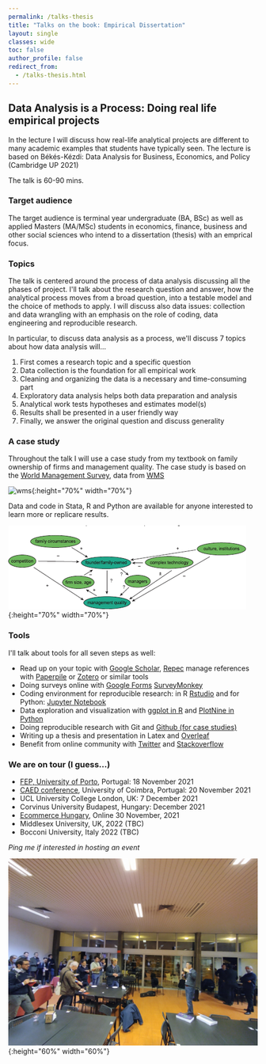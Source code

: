 ```yaml
---
permalink: /talks-thesis
title: "Talks on the book: Empirical Dissertation"
layout: single
classes: wide
toc: false
author_profile: false
redirect_from:
  - /talks-thesis.html
---
```



## Data Analysis is a Process: Doing real life empirical projects 

In the lecture I will discuss how real-life analytical projects are different to many academic examples that students have typically seen. 
The lecture is based on Békés-Kézdi: Data Analysis for Business, Economics, and Policy (Cambridge UP 2021) 

The talk is 60-90 mins. 

### Target audience
The target audience is terminal year undergraduate  (BA, BSc) as well as applied Masters (MA/MSc) students in economics, finance, business and other social sciences who intend to a dissertation (thesis) with an emprical focus. 


### Topics
The talk is centered around the process of data analysis discussing all the phases of project. I'll talk about the research question and answer, how the analytical process moves from a broad question, into a testable model and the choice of methods to apply. I will discuss also data issues: collection and data wrangling with an emphasis on the role of coding, data engineering and reproducible research. 

In particular, to discuss data analysis as a process, we'll discuss 7 topics about how data analysis will...

1. First comes a research topic and a specific question
2. Data collection is the foundation for all empirical work
3. Cleaning and organizing the data is a necessary and time-consuming part
4. Exploratory data analysis helps both data preparation and analysis
5. Analytical work tests hypotheses and estimates model(s)
6. Results shall be presented in a user friendly way
7. Finally, we answer the original question and discuss generality



### A case study
Throughout the talk I will use a case study from my textbook on family ownership of firms and management quality. The case study is based on the [World Management Survey](https://gabors-data-analysis.com/casestudies/#ch21a-founderfamily-ownership-and-quality-of-management), data from [WMS](https://gabors-data-analysis.com/datasets/wms-management-survey/)

![wms](images/wms.png){:height="70%" width="70%"}

Data and code in Stata, R and Python are available for anyone interested to learn more or replicare results. 

![wms-dag](images/Ch21_figures/ch21-figure-1-foundfam-causalmap-color.png){:height="70%" width="70%"}

### Tools
 I'll talk about tools for all seven steps as well: 

* Read up on your topic with  [Google Scholar](https://scholar.google.com/), [Repec](https://ideas.repec.org/) manage references with [Paperpile](https://paperpile.com/) or [Zotero](https://www.zotero.org/) or similar tools
* Doing surveys online with [Google Forms](https://docs.google.com/forms/u/0) [SurveyMonkey](https://www.surveymonkey.com)
* Coding environment for reproducible research: in R [Rstudio](https://www.rstudio.com/products/rstudio/) and for Python: [Jupyter Notebook](https://jupyter.org/) 
*  Data exploration and visualization with [ggplot in R](https://ggplot2.tidyverse.org/) and [PlotNine in Python](https://plotnine.readthedocs.io/en/stable/)
* Doing reproducible research with Git and [Github (for case studies)](https://github.com/gabors-data-analysis/da_case_studies)
* Writing up a thesis and presentation in Latex and  [Overleaf](https://www.overleaf.com)
* Benefit from online community with [Twitter](https://twitter.com) and [Stackoverflow](https://stackoverflow.com/)
    

### We are on tour (I guess...)

* [FEP, University of Porto](https://sigarra.up.pt/fep/pt/noticias_geral.ver_noticia?p_nr=37529), Portugal: 18 November 2021
* [CAED conference](https://www.uc.pt/en/uid/ceber/CAED2021/schedule), University of Coimbra, Portugal: 20 November 2021 
* UCL University College London, UK: 7 December 2021
* Corvinus University Budapest, Hungary: December 2021
* [Ecommerce Hungary](https://ecommerce.hu/esemenyek/talalkozas-egy-adattudossal-i-ech-meetup/), Online 30 November, 2021
* Middlesex University, UK, 2022 (TBC)
* Bocconi University, Italy 2022 (TBC)


*Ping me if interested in hosting an event*

![Coimbra](images/coimbra.jpg){:height="60%" width="60%"}

